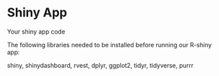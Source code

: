 # Shiny App

Your shiny app code

The following libraries needed to be installed before running our R-shiny app:

shiny, shinydashboard, rvest, dplyr, ggplot2, tidyr, tidyverse, purrr
